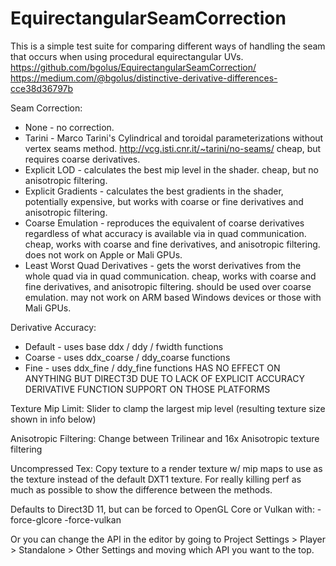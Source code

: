 # EquirectangularSeamCorrection
This is a simple test suite for comparing different ways of handling the seam that occurs when using procedural equirectangular UVs.
https://github.com/bgolus/EquirectangularSeamCorrection/
https://medium.com/@bgolus/distinctive-derivative-differences-cce38d36797b

Seam Correction:
 * None - no correction.
 * Tarini - Marco Tarini's Cylindrical and toroidal parameterizations without vertex seams method. http://vcg.isti.cnr.it/~tarini/no-seams/ cheap, but requires coarse derivatives.
 * Explicit LOD - calculates the best mip level in the shader. cheap, but no anisotropic filtering.
 * Explicit Gradients - calculates the best gradients in the shader, potentially expensive, but works with coarse or fine derivatives and anisotropic filtering.
 * Coarse Emulation - reproduces the equivalent of coarse derivatives regardless of what accuracy is available via in quad communication. cheap, works with coarse and fine derivatives, and anisotropic filtering. does not work on Apple or Mali GPUs.
 * Least Worst Quad Derivatives - gets the worst derivatives from the whole quad via in quad communication. cheap, works with coarse and fine derivatives, and anisotropic filtering. should be used over coarse emulation. may not work on ARM based Windows devices or those with Mali GPUs.

Derivative Accuracy:
 * Default - uses base ddx / ddy / fwidth functions
 * Coarse - uses ddx_coarse / ddy_coarse functions
 * Fine - uses ddx_fine / ddy_fine functions
HAS NO EFFECT ON ANYTHING BUT DIRECT3D DUE TO LACK OF EXPLICIT ACCURACY DERIVATIVE FUNCTION SUPPORT ON THOSE PLATFORMS


Texture Mip Limit:
Slider to clamp the largest mip level (resulting texture size shown in info below)

Anisotropic Filtering:
Change between Trilinear and 16x Anisotropic texture filtering

Uncompressed Tex:
Copy texture to a render texture w/ mip maps to use as the texture instead of the default DXT1 texture. For really killing perf as much as possible to show the difference between the methods.


Defaults to Direct3D 11, but can be forced to OpenGL Core or Vulkan with:
-force-glcore
-force-vulkan

Or you can change the API in the editor by going to Project Settings > Player > Standalone > Other Settings and moving which API you want to the top.
